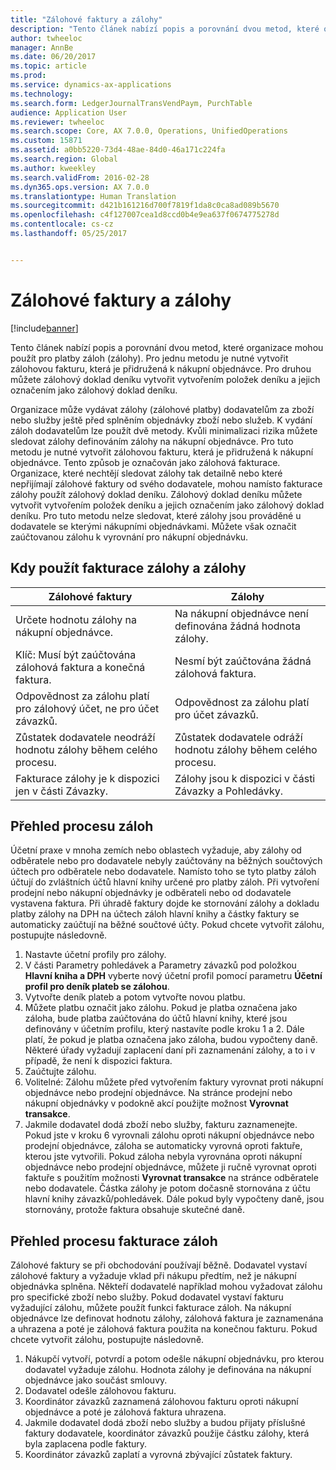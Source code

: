 ```yaml
---
title: "Zálohové faktury a zálohy"
description: "Tento článek nabízí popis a porovnání dvou metod, které organizace mohou použít pro platby záloh (zálohy). Pro jednu metodu je nutné vytvořit zálohovou fakturu, která je přidružená k nákupní objednávce. Pro druhou můžete zálohový doklad deníku vytvořit vytvořením položek deníku a jejich označením jako zálohový doklad deníku."
author: twheeloc
manager: AnnBe
ms.date: 06/20/2017
ms.topic: article
ms.prod: 
ms.service: dynamics-ax-applications
ms.technology: 
ms.search.form: LedgerJournalTransVendPaym, PurchTable
audience: Application User
ms.reviewer: twheeloc
ms.search.scope: Core, AX 7.0.0, Operations, UnifiedOperations
ms.custom: 15871
ms.assetid: a0bb5220-73d4-48ae-84d0-46a171c224fa
ms.search.region: Global
ms.author: kweekley
ms.search.validFrom: 2016-02-28
ms.dyn365.ops.version: AX 7.0.0
ms.translationtype: Human Translation
ms.sourcegitcommit: d421b161216d700f7819f1da8c0ca8ad089b5670
ms.openlocfilehash: c4f127007cea1d8ccd0b4e9ea637f0674775278d
ms.contentlocale: cs-cz
ms.lasthandoff: 05/25/2017


---
```


# <a name="prepayment-invoices-vs-prepayments"></a>Zálohové faktury a zálohy

[!include[banner](../includes/banner.md)]


Tento článek nabízí popis a porovnání dvou metod, které organizace mohou použít pro platby záloh (zálohy). Pro jednu metodu je nutné vytvořit zálohovou fakturu, která je přidružená k nákupní objednávce. Pro druhou můžete zálohový doklad deníku vytvořit vytvořením položek deníku a jejich označením jako zálohový doklad deníku.

Organizace může vydávat zálohy (zálohové platby) dodavatelům za zboží nebo služby ještě před splněním objednávky zboží nebo služeb. K vydání záloh dodavatelům lze použít dvě metody. Kvůli minimalizaci rizika můžete sledovat zálohy definováním zálohy na nákupní objednávce. Pro tuto metodu je nutné vytvořit zálohovou fakturu, která je přidružená k nákupní objednávce. Tento způsob je označován jako zálohová fakturace. Organizace, které nechtějí sledovat zálohy tak detailně nebo které nepřijímají zálohové faktury od svého dodavatele, mohou namísto fakturace zálohy použít zálohový doklad deníku. Zálohový doklad deníku můžete vytvořit vytvořením položek deníku a jejich označením jako zálohový doklad deníku. Pro tuto metodu nelze sledovat, které zálohy jsou prováděné u dodavatele se kterými nákupními objednávkami. Můžete však označit zaúčtovanou zálohu k vyrovnání pro nákupní objednávku.

## <a name="when-to-use-prepayment-invoicing-vs-prepayments"></a>Kdy použít fakturace zálohy a zálohy
| Zálohové faktury                                                                | Zálohy                                                              |
|-------------------------------------------------------------------------------------|--------------------------------------------------------------------------|
| Určete hodnotu zálohy na nákupní objednávce.                                    | Na nákupní objednávce není definována žádná hodnota zálohy.                    |
| Klíč: Musí být zaúčtována zálohová faktura a konečná faktura.                       | Nesmí být zaúčtována žádná zálohová faktura.                                    |
| Odpovědnost za zálohu platí pro zálohový účet, ne pro účet závazků. | Odpovědnost za zálohu platí pro účet závazků.                  |
| Zůstatek dodavatele neodráží hodnotu zálohy během celého procesu.     | Zůstatek dodavatele odráží hodnotu zálohy během celého procesu. |
| Fakturace zálohy je k dispozici jen v části Závazky.                         | Zálohy jsou k dispozici v části Závazky a Pohledávky.    |

## <a name="overview-of-the-prepayment-process"></a>Přehled procesu záloh
Účetní praxe v mnoha zemích nebo oblastech vyžaduje, aby zálohy od odběratele nebo pro dodavatele nebyly zaúčtovány na běžných součtových účtech pro odběratele nebo dodavatele. Namísto toho se tyto platby záloh účtují do zvláštních účtů hlavní knihy určené pro platby záloh. Při vytvoření prodejní nebo nákupní objednávky je odběrateli nebo od dodavatele vystavena faktura. Při úhradě faktury dojde ke stornování zálohy a dokladu platby zálohy na DPH na účtech záloh hlavní knihy a částky faktury se automaticky zaúčtují na běžné součtové účty. Pokud chcete vytvořit zálohu, postupujte následovně.

1.  Nastavte účetní profily pro zálohy.
2.  V části Parametry pohledávek a Parametry závazků pod položkou **Hlavní kniha a DPH** vyberte nový účetní profil pomocí parametru **Účetní profil pro deník plateb se zálohou**.
3.  Vytvořte deník plateb a potom vytvořte novou platbu.
4.  Můžete platbu označit jako zálohu. Pokud je platba označena jako záloha, bude platba zaúčtována do účtů hlavní knihy, které jsou definovány v účetním profilu, který nastavíte podle kroku 1 a 2. Dále platí, že pokud je platba označena jako záloha, budou vypočteny daně. Některé úřady vyžadují zaplacení daní při zaznamenání zálohy, a to i v případě, že není k dispozici faktura.
5.  Zaúčtujte zálohu.
6.  Volitelné: Zálohu můžete před vytvořením faktury vyrovnat proti nákupní objednávce nebo prodejní objednávce. Na stránce prodejní nebo nákupní objednávky v podokně akcí použijte možnost **Vyrovnat transakce**.
7.  Jakmile dodavatel dodá zboží nebo služby, fakturu zaznamenejte. Pokud jste v kroku 6 vyrovnali zálohu oproti nákupní objednávce nebo prodejní objednávce, záloha se automaticky vyrovná oproti faktuře, kterou jste vytvořili. Pokud záloha nebyla vyrovnána oproti nákupní objednávce nebo prodejní objednávce, můžete ji ručně vyrovnat oproti faktuře s použitím možnosti **Vyrovnat transakce** na stránce odběratele nebo dodavatele. Částka zálohy je potom dočasně stornována z účtu hlavní knihy závazků/pohledávek. Dále pokud byly vypočteny daně, jsou stornovány, protože faktura obsahuje skutečné daně.

## <a name="overview-of-the-prepayment-invoicing-process"></a>Přehled procesu fakturace záloh
Zálohové faktury se při obchodování používají běžně. Dodavatel vystaví zálohové faktury a vyžaduje vklad při nákupu předtím, než je nákupní objednávka splněna. Někteří dodavatelé například mohou vyžadovat zálohu pro specifické zboží nebo služby. Pokud dodavatel vystaví fakturu vyžadující zálohu, můžete použít funkci fakturace záloh. Na nákupní objednávce lze definovat hodnotu zálohy, zálohová faktura je zaznamenána a uhrazena a poté je zálohová faktura použita na konečnou fakturu. Pokud chcete vytvořit zálohu, postupujte následovně.

1.  Nákupčí vytvoří, potvrdí a potom odešle nákupní objednávku, pro kterou dodavatel vyžaduje zálohu. Hodnota zálohy je definována na nákupní objednávce jako součást smlouvy.
2.  Dodavatel odešle zálohovou fakturu.
3.  Koordinátor závazků zaznamená zálohovou fakturu oproti nákupní objednávce a poté je zálohová faktura uhrazena.
4.  Jakmile dodavatel dodá zboží nebo služby a budou přijaty příslušné faktury dodavatele, koordinátor závazků použije částku zálohy, která byla zaplacena podle faktury.
5.  Koordinátor závazků zaplatí a vyrovná zbývající zůstatek faktury.





